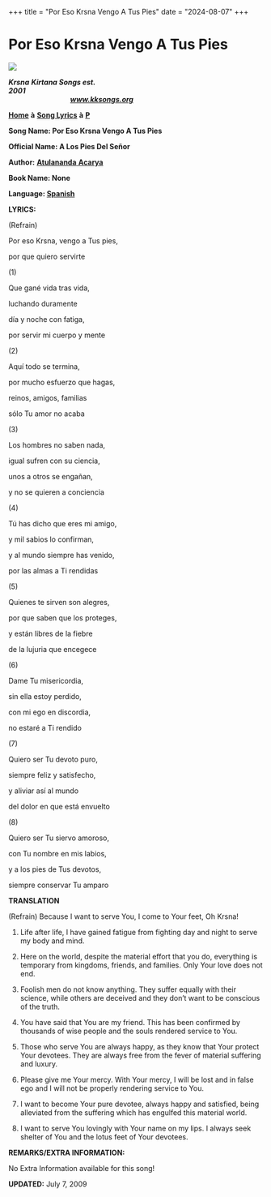 +++
title = "Por Eso Krsna Vengo A Tus Pies"
date = "2024-08-07"
+++

# Por Eso Krsna Vengo A Tus Pies
**[![](http://kksongs.org/image_files/image002.jpg)](http://kksongs.org/)**

**_Krsna_** **_Kirtana Songs est. 2001_**                                                                                                                                                      **_www.kksongs.org_**

**[Home](http://kksongs.org/)** **à** **[Song Lyrics](http://kksongs.org/lyrics.html)** **à** **[P](http://kksongs.org/songs/song_p.html)**

**Song Name: Por Eso Krsna Vengo A Tus Pies**

**Official Name: A Los Pies Del Señor**

**Author:** [**Atulananda** **Acarya**](http://kksongs.org/authors/list/atulananda.html)

**Book Name: None**

**Language: [Spanish](http://kksongs.org/language/list/spanish.html)**

**LYRICS:**

(Refrain)

Por eso Krsna, vengo a Tus pies,

por que quiero servirte

(1)

Que gané vida tras vida,

luchando duramente

día y noche con fatiga,

por servir mi cuerpo y mente

(2)

Aquí todo se termina,

por mucho esfuerzo que hagas,

reinos, amigos, familias

sólo Tu amor no acaba

(3)

Los hombres no saben nada,

igual sufren con su ciencia,

unos a otros se engañan,

y no se quieren a conciencia

(4)

Tú has dicho que eres mi amigo,

y mil sabios lo confirman,

y al mundo siempre has venido,

por las almas a Ti rendidas

(5)

Quienes te sirven son alegres,

por que saben que los proteges,

y están libres de la fiebre

de la lujuria que encegece

(6)

Dame Tu misericordia,

sin ella estoy perdido,

con mi ego en discordia,

no estaré a Ti rendido

(7)

Quiero ser Tu devoto puro,

siempre feliz y satisfecho,

y aliviar así al mundo

del dolor en que está envuelto

(8)

Quiero ser Tu siervo amoroso,

con Tu nombre en mis labios,

y a los pies de Tus devotos,

siempre conservar Tu amparo

**TRANSLATION**

(Refrain) Because I want to serve You, I come to Your feet, Oh Krsna!

1) Life after life, I have gained fatigue from fighting day and night to serve my body and mind.

2) Here on the world, despite the material effort that you do, everything is temporary from kingdoms, friends, and families. Only Your love does not end.

3) Foolish men do not know anything. They suffer equally with their science, while others are deceived and they don’t want to be conscious of the truth.

4) You have said that You are my friend. This has been confirmed by thousands of wise people and the souls rendered service to You.

5) Those who serve You are always happy, as they know that Your protect Your devotees. They are always free from the fever of material suffering and luxury.

6) Please give me Your mercy. With Your mercy, I will be lost and in false ego and I will not be properly rendering service to You.

7) I want to become Your pure devotee, always happy and satisfied, being alleviated from the suffering which has engulfed this material world.

8) I want to serve You lovingly with Your name on my lips. I always seek shelter of You and the lotus feet of Your devotees.

**REMARKS/EXTRA INFORMATION:**

No Extra Information available for this song!

**UPDATED:** July 7, 2009